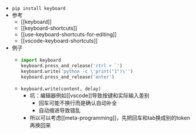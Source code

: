 - `pip install keyboard`
- 参考
  - [[keyboard]]
  - [[keyboard-shortcuts]]
  - [[use-keyboard-shortcuts-for-editing]]
  - [[vscode-keyboard-shortcuts]]
- 例子
  - ```python
    import keyboard
    keyboard.press_and_release('ctrl + `')
    keyboard.write('python -c \'print("1")\'')
    keyboard.press_and_release('enter')
    ```
  - `keyboard.write(content, delay)`
    - 坑：编辑器例如[[vscode]]导致按键和实际输入差别
      - 回车可能不换行而是确认自动补全
      - 自动缩进导致错乱
    - 所以可以考虑[[meta-programming]]，先把回车和tab换成别的token再换回来